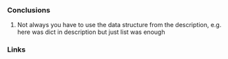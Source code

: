 ### Conclusions 
1. Not always you have to use the data structure from the description, e.g. here was dict in description but just list was enough

### Links
